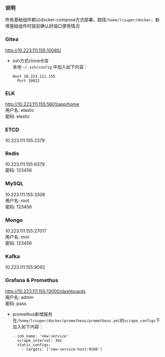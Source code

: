 ### 说明
所有基础组件都以docker-compose方式部署，路径`/home/lcsuper/docker`，新增基础组件时提前确认好端口使用情况

### Gitea
http://10.223.111.155:10080/

* ssh方式clone仓库  
本地 `~/.ssh/config` 中加入如下内容：
  ```
  Host 10.223.111.155
  	Port 10022
  ```

### ELK
http://10.223.111.155:5601/app/home  
用户名: elastic  
密码: elastic  

### ETCD
10.223.111.155:2379

### Redis
10.223.111.155:6379  
密码: 123456

### MySQL
10.223.111.155:3306  
用户名: root  
密码: 123456  

### Mongo
10.223.111.155:27017  
用户名: root  
密码: 123456  

### Kafka
10.223.111.155:9092

### Grafana & Promethus
http://10.223.111.155:13000/dashboards  
用户名: admin  
密码: pass  

* promethus新增服务  
在`/home/lcsuper/docker/prometheus/prometheus.yml`的`scrape_configs`下加入如下内容：
  ```
  - job_name: 'new-service'
    scrape_interval: 30s
    static_configs:
      - targets: ['new-service-host:9100']
  ```
